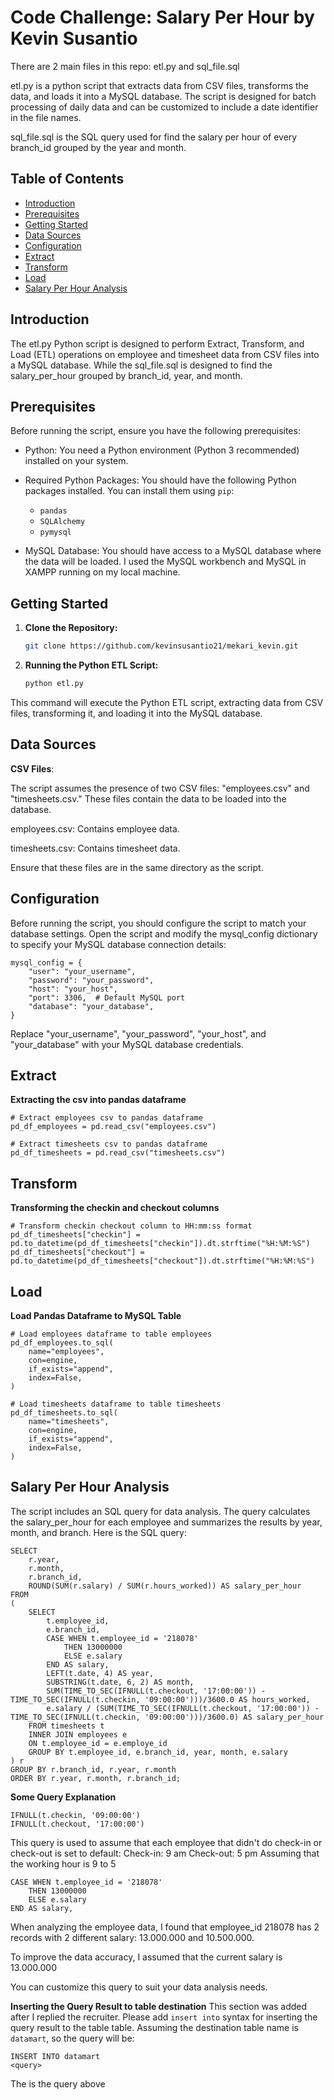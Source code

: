 # Code Challenge: Salary Per Hour by Kevin Susantio

There are 2 main files in this repo: etl.py and sql_file.sql

etl.py is a python script that extracts data from CSV files, transforms the data, and loads it into a MySQL database. The script is designed for batch processing of daily data and can be customized to include a date identifier in the file names.

sql_file.sql is the SQL query used for find the salary per hour of every branch_id grouped by the year and month.

## Table of Contents

- [Introduction](#introduction)
- [Prerequisites](#prerequisites)
- [Getting Started](#getting-started)
- [Data Sources](#data-sources)
- [Configuration](#configuration)
- [Extract](#extract)
- [Transform](#transform)
- [Load](#load)
- [Salary Per Hour Analysis](#salary-per-hour-analysis)

## Introduction

The etl.py Python script is designed to perform Extract, Transform, and Load (ETL) operations on employee and timesheet data from CSV files into a MySQL database. While the sql_file.sql is designed to find the salary_per_hour grouped by branch_id, year, and month.

## Prerequisites

Before running the script, ensure you have the following prerequisites:

- Python: You need a Python environment (Python 3 recommended) installed on your system.

- Required Python Packages: You should have the following Python packages installed. You can install them using `pip`:

  - `pandas`
  - `SQLAlchemy`
  - `pymysql`

- MySQL Database: You should have access to a MySQL database where the data will be loaded. I used the MySQL workbench and MySQL in XAMPP running on my local machine.

## Getting Started

1. **Clone the Repository:**

   ```bash
   git clone https://github.com/kevinsusantio21/mekari_kevin.git

2. **Running the Python ETL Script:**
   
   ```bash
   python etl.py
This command will execute the Python ETL script, extracting data from CSV files, transforming it, and loading it into the MySQL database.

## Data Sources
**CSV Files**:

The script assumes the presence of two CSV files: "employees.csv" and "timesheets.csv." These files contain the data to be loaded into the database.

employees.csv: Contains employee data.

timesheets.csv: Contains timesheet data.

Ensure that these files are in the same directory as the script.

## Configuration
Before running the script, you should configure the script to match your database settings. Open the script and modify the mysql_config dictionary to specify your MySQL database connection details:

```
mysql_config = {
    "user": "your_username",
    "password": "your_password",
    "host": "your_host",
    "port": 3306,  # Default MySQL port
    "database": "your_database",
}
```

Replace "your_username", "your_password", "your_host", and "your_database" with your MySQL database credentials.

## Extract
**Extracting the csv into pandas dataframe**
```
# Extract employees csv to pandas dataframe
pd_df_employees = pd.read_csv("employees.csv")

# Extract timesheets csv to pandas dataframe
pd_df_timesheets = pd.read_csv("timesheets.csv")
```

## Transform
**Transforming the checkin and checkout columns**
```
# Transform checkin checkout column to HH:mm:ss format
pd_df_timesheets["checkin"] = pd.to_datetime(pd_df_timesheets["checkin"]).dt.strftime("%H:%M:%S")
pd_df_timesheets["checkout"] = pd.to_datetime(pd_df_timesheets["checkout"]).dt.strftime("%H:%M:%S")
```

## Load
**Load Pandas Dataframe to MySQL Table**
```
# Load employees dataframe to table employees
pd_df_employees.to_sql(
    name="employees",
    con=engine,
    if_exists="append",
    index=False,
)

# Load timesheets dataframe to table timesheets
pd_df_timesheets.to_sql(
    name="timesheets",
    con=engine,
    if_exists="append",
    index=False,
)
```

## Salary Per Hour Analysis
The script includes an SQL query for data analysis. The query calculates the salary_per_hour for each employee and summarizes the results by year, month, and branch. Here is the SQL query:

```
SELECT
    r.year,
    r.month,
    r.branch_id,
    ROUND(SUM(r.salary) / SUM(r.hours_worked)) AS salary_per_hour
FROM
(
    SELECT 
        t.employee_id,
        e.branch_id,
        CASE WHEN t.employee_id = '218078'
            THEN 13000000
            ELSE e.salary
        END AS salary,
        LEFT(t.date, 4) AS year,
        SUBSTRING(t.date, 6, 2) AS month,
        SUM(TIME_TO_SEC(IFNULL(t.checkout, '17:00:00')) - TIME_TO_SEC(IFNULL(t.checkin, '09:00:00')))/3600.0 AS hours_worked,
        e.salary / (SUM(TIME_TO_SEC(IFNULL(t.checkout, '17:00:00')) - TIME_TO_SEC(IFNULL(t.checkin, '09:00:00')))/3600.0) AS salary_per_hour
    FROM timesheets t
    INNER JOIN employees e
    ON t.employee_id = e.employe_id
    GROUP BY t.employee_id, e.branch_id, year, month, e.salary
) r
GROUP BY r.branch_id, r.year, r.month
ORDER BY r.year, r.month, r.branch_id;
```
**Some Query Explanation**
```
IFNULL(t.checkin, '09:00:00')
IFNULL(t.checkout, '17:00:00')
```
This query is used to assume that each employee that didn't do check-in or check-out is set to default:
Check-in: 9 am
Check-out: 5 pm
Assuming that the working hour is 9 to 5
```
CASE WHEN t.employee_id = '218078'
    THEN 13000000
    ELSE e.salary
END AS salary, 
```
When analyzing the employee data, I found that employee_id 218078 has 2 records with 2 different salary: 13.000.000 and 10.500.000.

To improve the data accuracy, I assumed that the current salary is 13.000.000

You can customize this query to suit your data analysis needs.

**Inserting the Query Result to table destination**
This section was added after I replied the recruiter. Please add `insert into` syntax for inserting the query result to the table table. Assuming the destination table name is `datamart`, so the query will be:
```
INSERT INTO datamart
<query>
```
The <query> is the query above